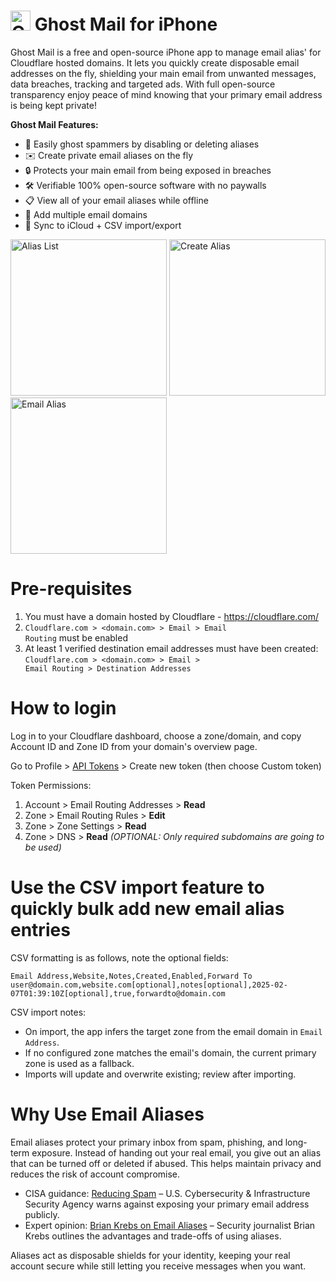 # <img width="32" height="32" alt="Ghostmail_gpt_dark_FULL" src="https://github.com/user-attachments/assets/9bae55b4-3201-47a8-b801-33123aa86b4d" />  Ghost Mail for iPhone

Ghost Mail is a free and open-source iPhone app to manage email alias' for Cloudflare hosted domains. It lets you quickly create disposable email addresses on the fly, shielding your main email from unwanted messages, data breaches, tracking and targeted ads. With full open-source transparency enjoy peace of mind knowing that your primary email address is being kept private!

**Ghost Mail Features:**
- 📵 Easily ghost spammers by disabling or deleting aliases
- ✉️ Create private email aliases on the fly
- 🔒 Protects your main email from being exposed in breaches
- 🛠️ Verifiable 100% open-source software with no paywalls
- 📋 View all of your email aliases while offline
- 📧 Add multiple email domains
- 💾 Sync to iCloud + CSV import/export

<p>
  <img src="https://github.com/user-attachments/assets/c1fa8003-89de-42c1-8998-117be54d11a9" alt="Alias List" width="250">
  <img src="https://github.com/user-attachments/assets/0e87e6e7-e419-4e3c-b69f-53957ff7ffa7" alt="Create Alias" width="250">
  <img src="https://github.com/user-attachments/assets/0bbf15cb-9b54-4337-a7fa-ff5e12e0e0a2" alt="Email Alias" width="250">
</p>


# Pre-requisites

1. You must have a domain hosted by Cloudflare - https://cloudflare.com/
2. <code>Cloudflare.com > <domain.com> > Email > Email Routing</code> must be enabled
3. At least 1 verified destination email addresses must have been created:
       <code>Cloudflare.com > <domain.com> > Email > Email Routing > Destination Addresses</code> 

# How to login

Log in to your Cloudflare dashboard, choose a zone/domain, and copy Account ID and Zone ID from your domain's overview page.

Go to Profile > <a href="https://dash.cloudflare.com/profile/api-tokens">API Tokens</a> > Create new token (then choose Custom token)

Token Permissions:
1. Account > Email Routing Addresses > **Read**
2. Zone > Email Routing Rules > **Edit**
3. Zone > Zone Settings > **Read**
4. Zone > DNS > **Read**  _(OPTIONAL: Only required subdomains are going to be used)_


# Use the CSV import feature to quickly bulk add new email alias entries

CSV formatting is as follows, note the optional fields:

```
Email Address,Website,Notes,Created,Enabled,Forward To
user@domain.com,website.com[optional],notes[optional],2025-02-07T01:39:10Z[optional],true,forwardto@domain.com
```

CSV import notes:
- On import, the app infers the target zone from the email domain in `Email Address`.
- If no configured zone matches the email's domain, the current primary zone is used as a fallback.
- Imports will update and overwrite existing; review after importing.

# Why Use Email Aliases

Email aliases protect your primary inbox from spam, phishing, and long-term exposure. Instead of handing out your real email, you give out an alias that can be turned off or deleted if abused. This helps maintain privacy and reduces the risk of account compromise.
- CISA guidance: <a href=https://www.cisa.gov/news-events/news/reducing-spam>Reducing Spam</a> – U.S. Cybersecurity & Infrastructure Security Agency warns against exposing your primary email address publicly.
- Expert opinion: <a href=https://krebsonsecurity.com/2022/08/the-security-pros-and-cons-of-using-email-aliases/>Brian Krebs on Email Aliases</a> – Security journalist Brian Krebs outlines the advantages and trade-offs of using aliases.

Aliases act as disposable shields for your identity, keeping your real account secure while still letting you receive messages when you want.
